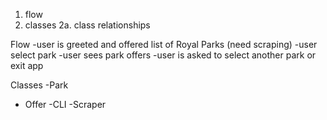 1. flow
2. classes
    2a. class relationships


Flow
-user is greeted and offered list of Royal Parks (need scraping)
-user select park
-user sees park offers
-user is asked to select another park or exit app

Classes
-Park
- Offer
-CLI
-Scraper

